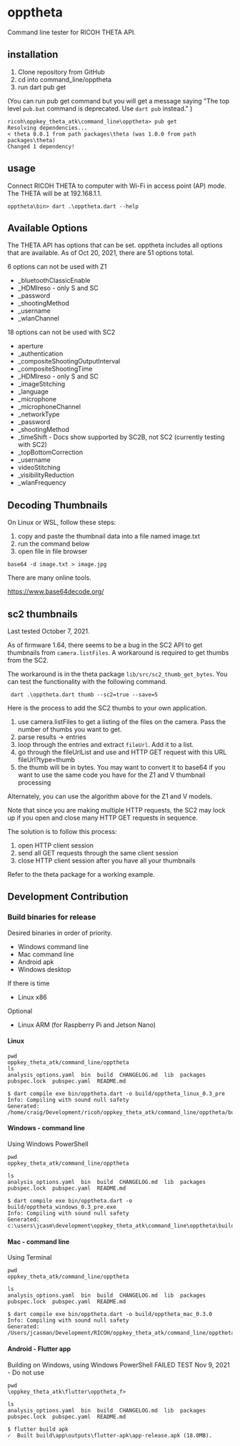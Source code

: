 # opptheta

Command line tester for RICOH THETA API.

## installation

1. Clone repository from GitHub
2. cd into command_line/opptheta
3. run dart pub get

(You can run pub get command but you will get a message saying "The top level `pub.bat` command is deprecated. Use `dart pub` instead." )

```
ricoh\oppkey_theta_atk\command_line\opptheta> pub get
Resolving dependencies...
< theta 0.0.1 from path packages\theta (was 1.0.0 from path packages\theta)
Changed 1 dependency!
```

## usage

Connect RICOH THETA to computer with Wi-Fi in access point (AP) mode.
The THETA will be at 192.168.1.1.

```shell
opptheta\bin> dart .\opptheta.dart --help

```

## Available Options
The THETA API has options that can be set. opptheta includes all options that are available. As of Oct 20, 2021, there are 51 options total.

6 options can not be used with Z1
* _bluetoothClassicEnable
* _HDMIreso - only S and SC
* _password 
* _shootingMethod
* _username
* _wlanChannel

18 options can not be used with SC2
* aperture
* _authentication
* _compositeShootingOutputInterval
* _compositeShootingTime
* _HDMIreso - only  S and SC
* _imageStitching
* _language
* _microphone
* _microphoneChannel
* _networkType
* _password
* _shootingMethod
* _timeShift - Docs show supported by SC2B, not SC2 (currently testing with SC2)
* _topBottomCorrection
* _username
* videoStitching
* _visibilityReduction
* _wlanFrequency

## Decoding Thumbnails

On Linux or WSL, follow these steps:

1. copy and paste the thumbnail data into a file named image.txt
2. run the command below
3. open file in file browser

```
base64 -d image.txt > image.jpg
```

There are many online tools.

https://www.base64decode.org/

## sc2 thumbnails

Last tested October 7, 2021.

As of firmware 1.64, there seems to be a bug in the SC2 API to get thumbnails from `camera.listFiles`. A workaround is required to get
thumbs from the SC2.

The workaround is in the theta package `lib/src/sc2_thumb_get_bytes`.  You can test the
functionality with the following command.

```
 dart .\opptheta.dart thumb --sc2=true --save=5
```

Here is the process to add the SC2 thumbs to your own application.

1. use camera.listFiles to get a listing of the files on the camera.  Pass the number of thumbs you want to get.
2. parse results -> entries
3. loop through the entries and extract `fileUrl`.  Add it to a list.
4. go through the fileUrlList and use and HTTP GET request with this URL fileUrl?type=thumb
5. the thumb will be in bytes.  You may want to convert it to base64 if you want to use the same code you have for the Z1 and V thumbnail processing

Alternately, you can use the algorithm above for the Z1 and V models.

Note that since you are making multiple HTTP requests, the SC2 may lock up if you open and close many HTTP GET requests in sequence.

The solution is to follow this process:

1. open HTTP client session
2. send all GET requests through the same client session
3. close HTTP client session after you have all your thumbnails

Refer to the theta package for a working example.


## Development Contribution

### Build binaries for release

Desired binaries in order of priority.

* Windows command line
* Mac command line
* Android apk
* Windows desktop

If there is time

* Linux x86

Optional

* Linux ARM (for Raspberry Pi and Jetson Nano)

#### Linux

```
pwd
oppkey_theta_atk/command_line/opptheta
ls
analysis_options.yaml  bin  build  CHANGELOG.md  lib  packages  pubspec.lock  pubspec.yaml  README.md

$ dart compile exe bin/opptheta.dart -o build/opptheta_linux_0.3_pre 
Info: Compiling with sound null safety
Generated: /home/craig/Development/ricoh/oppkey_theta_atk/command_line/opptheta/build/opptheta_linux_0.3_pre
```
#### Windows - command line
Using Windows PowerShell

```
pwd
oppkey_theta_atk/command_line/opptheta

ls
analysis_options.yaml  bin  build  CHANGELOG.md  lib  packages  pubspec.lock  pubspec.yaml  README.md

$ dart compile exe bin/opptheta.dart -o build/opptheta_windows_0.3_pre.exe 
Info: Compiling with sound null safety
Generated: c:\users\jcasm\development\oppkey_theta_atk\command_line\opptheta\build\opptheta_windows_0.3_pre.exe
```
#### Mac - command line
Using Terminal

```
pwd
oppkey_theta_atk/command_line/opptheta

ls
analysis_options.yaml  bin  build  CHANGELOG.md  lib  packages  pubspec.lock  pubspec.yaml  README.md

$ dart compile exe bin/opptheta.dart -o build/opptheta_mac_0.3.0
Info: Compiling with sound null safety
Generated: /Users/jcasman/Development/RICOH/oppkey_theta_atk/command_line/opptheta/build/opptheta_mac_0.3.0
```
#### Android - Flutter app
Building on Windows, using Windows PowerShell
FAILED TEST Nov 9, 2021 - Do not use

```
pwd
\oppkey_theta_atk\flutter\opptheta_f>

ls
analysis_options.yaml  bin  build  CHANGELOG.md  lib  packages  pubspec.lock  pubspec.yaml  README.md

$ flutter build apk
✓  Built build\app\outputs\flutter-apk\app-release.apk (18.0MB).

```




